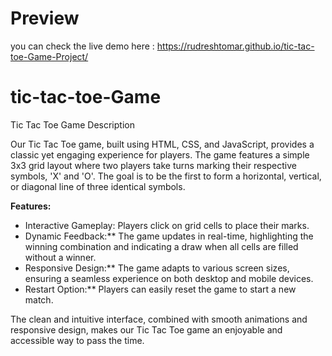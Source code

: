 # Preview 
you can check the live demo here : https://rudreshtomar.github.io/tic-tac-toe-Game-Project/

# tic-tac-toe-Game 
Tic Tac Toe Game Description

Our Tic Tac Toe game, built using HTML, CSS, and JavaScript, provides a classic yet engaging experience for players. The game features a simple 3x3 grid layout where two players take turns marking their respective symbols, 'X' and 'O'. The goal is to be the first to form a horizontal, vertical, or diagonal line of three identical symbols.

**Features:**
- Interactive Gameplay: Players click on grid cells to place their marks.
- Dynamic Feedback:** The game updates in real-time, highlighting the winning combination and indicating a draw when all cells are filled without a winner.
- Responsive Design:** The game adapts to various screen sizes, ensuring a seamless experience on both desktop and mobile devices.
- Restart Option:** Players can easily reset the game to start a new match.

The clean and intuitive interface, combined with smooth animations and responsive design, makes our Tic Tac Toe game an enjoyable and accessible way to pass the time.
